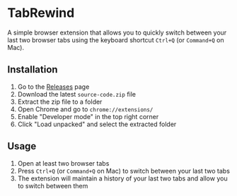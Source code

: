 # TabRewind

A simple browser extension that allows you to quickly switch between your last two browser tabs using the keyboard shortcut `Ctrl+Q` (or `Command+Q` on Mac).

## Installation

1. Go to the [Releases](https://github.com/yukii1004/TabRewind/releases) page
2. Download the latest `source-code.zip` file
3. Extract the zip file to a folder
4. Open Chrome and go to `chrome://extensions/`
5. Enable "Developer mode" in the top right corner
6. Click "Load unpacked" and select the extracted folder

## Usage

1. Open at least two browser tabs
2. Press `Ctrl+Q` (or `Command+Q` on Mac) to switch between your last two tabs
3. The extension will maintain a history of your last two tabs and allow you to switch between them